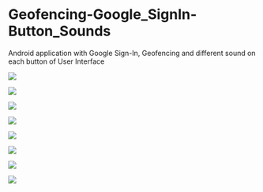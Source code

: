# Geofencing-Google_SignIn-Button_Sounds
Android application with Google Sign-In, Geofencing and different sound on each button of User Interface

![](snapshots/Capture1.png)

![](snapshots/Capture2.png)

![](snapshots/Capture3.png)

![](snapshots/Capture4.png)

![](snapshots/Capture6.png)

![](snapshots/Capture7.png)

![](snapshots/Capture9.png)

![](snapshots/Capture10.png)
